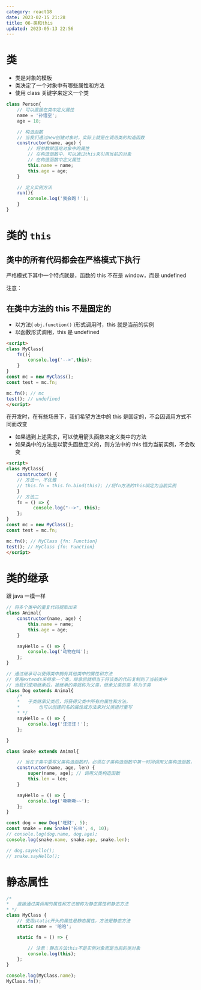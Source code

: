 ```yaml
---
category: react18
date: 2023-02-15 21:28
title: 06-类和this
updated: 2023-05-13 22:56
---
```


# 类

- 类是对象的模板
- 类决定了一个对象中有哪些属性和方法
- 使用 class 关键字来定义一个类

```js
class Person{
    // 可以直接在类中定义属性
    name = '孙悟空';
    age = 18;

    // 构造函数
    // 当我们通过new创建对象时，实际上就是在调用类的构造函数
    constructor(name, age) {
        // 将参数赋值给对象中的属性
        // 在构造函数中，可以通过this来引用当前的对象
        // 在构造函数中定义属性
        this.name = name;
        this.age = age;
    }

    // 定义实例方法
    run(){
        console.log('我会跑！');
    }
}
```

# 类的 `this`

## 类中的所有代码都会在严格模式下执行

严格模式下其中一个特点就是，函数的 this 不在是 window，而是 undefined

注意：

## 在类中方法的 this 不是固定的

- 以方法( `obj.function()` )形式调用时，this 就是当前的实例
- 以函数形式调用，this 是 undefined

```html
<script>
class MyClass{
    fn(){
        console.log('-->',this);
    }
}
const mc = new MyClass();
const test = mc.fn;

mc.fn(); // mc
test(); // undefined
</script>
```

在开发时，在有些场景下，我们希望方法中的 this 是固定的，不会因调用方式不同而改变

- 如果遇到上述需求，可以使用箭头函数来定义类中的方法
- 如果类中的方法是以箭头函数定义的，则方法中的 this 恒为当前实例，不会改变

```html
<script>
class MyClass{
    constructor() {
    // 方法一，不优雅
    // this.fn = this.fn.bind(this); //将fn方法的this绑定为当前实例
    }
    // 方法二
    fn = () => {
          console.log("-->", this);
    };
}
const mc = new MyClass();
const test = mc.fn;

mc.fn(); // MyClass {fn: Function}
test(); // MyClass {fn: Function}
</script>
```

# 类的继承

跟 java 一模一样

```js
// 将多个类中的重复代码提取出来
class Animal{
    constructor(name, age) {
        this.name = name;
        this.age = age;
    }

    sayHello = () => {
        console.log('动物在叫');
    };
}

// 通过继承可以使得类中拥有其他类中的属性和方法
// 使用extends来继承一个类，继承后就相当于将该类的代码复制到了当前类中
// 当我们使用继承后，被继承的类就称为父类，继承父类的类 称为子类
class Dog extends Animal{
    /*
    *   子类继承父类后，将获得父类中所有的属性和方法，
    *       也可以创建同名的属性或方法来对父类进行重写
    * */
    sayHello = () => {
        console.log('汪汪汪！');
    };

}

class Snake extends Animal{

    // 当在子类中重写父类构造函数时，必须在子类构造函数中第一时间调用父类构造函数，否则会报错
    constructor(name, age, len) {
        super(name, age); // 调用父类构造函数
        this.len = len;
    }

    sayHello = () => {
        console.log('嘶嘶嘶~~');
    };
}

const dog = new Dog('旺财', 5);
const snake = new Snake('长虫', 4, 10);
// console.log(dog.name, dog.age);
console.log(snake.name, snake.age, snake.len);

// dog.sayHello();
// snake.sayHello();

```


# 静态属性
```js
/*
*   直接通过类调用的属性和方法被称为静态属性和静态方法
* */
class MyClass {
    // 使用static开头的属性是静态属性，方法是静态方法
    static name = '哈哈';

    static fn = () => {

        // 注意：静态方法this不是实例对象而是当前的类对象
        console.log(this);
    };
}

console.log(MyClass.name);
MyClass.fn();
```